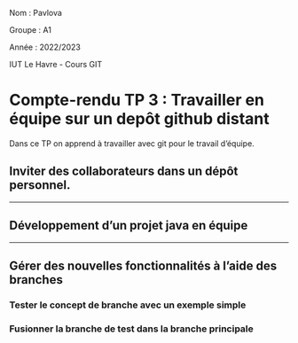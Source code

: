 Nom : Pavlova

Groupe : A1

Année : 2022/2023

IUT Le Havre - Cours GIT

# Compte-rendu TP 3 : Travailler en équipe sur un depôt github distant

Dans ce TP on apprend à travailler avec git pour le travail d’équipe.


## Inviter des collaborateurs dans un dépôt personnel. 



***

## Développement d’un projet java en équipe



***

## Gérer des nouvelles fonctionnalités à l’aide des branches

### Tester le concept de branche avec un exemple simple
### Fusionner la branche de test dans la branche principale



